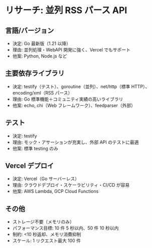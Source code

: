 # リサーチ: 並列 RSS パース API

## 言語/バージョン

- 決定: Go 最新版（1.21 以降）
- 理由: 並列処理・WebAPI 開発に強く、Vercel でもサポート
- 他案: Python, Node.js など

## 主要依存ライブラリ

- 決定: testify（テスト）、goroutine（並列）、net/http（標準 HTTP）、encoding/xml（RSS パース）
- 理由: Go 標準機能＋コミュニティ実績の高いライブラリ
- 他案: echo, chi（Web フレームワーク）、feedparser（外部）

## テスト

- 決定: testify
- 理由: モック・アサーションが充実し、外部 API のテストに最適
- 他案: 標準 testing のみ

## Vercel デプロイ

- 決定: Vercel（Go サーバーレス）
- 理由: クラウドデプロイ・スケーラビリティ・CI/CD が容易
- 他案: AWS Lambda, GCP Cloud Functions

## その他

- ストレージ不要（メモリのみ）
- パフォーマンス目標: 10 件 5 秒以内、50 件 10 秒以内
- 制約: <10 秒返却、メモリ消費抑制
- スケール: 1 リクエスト最大 100 件
